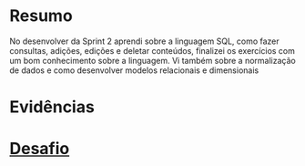 # Resumo
No desenvolver da Sprint 2 aprendi sobre a linguagem SQL, como fazer consultas, adições, edições e deletar conteúdos, finalizei os exercícios com um bom conhecimento sobre a linguagem. Vi também sobre a normalização de dados e como desenvolver modelos relacionais e dimensionais

# Evidências

# __[Desafio](Sprint%202/Desafio)__
